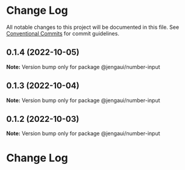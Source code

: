 # Change Log

All notable changes to this project will be documented in this file.
See [Conventional Commits](https://conventionalcommits.org) for commit guidelines.

## 0.1.4 (2022-10-05)

**Note:** Version bump only for package @jengaui/number-input

## 0.1.3 (2022-10-04)

**Note:** Version bump only for package @jengaui/number-input

## 0.1.2 (2022-10-03)

**Note:** Version bump only for package @jengaui/number-input

# Change Log
